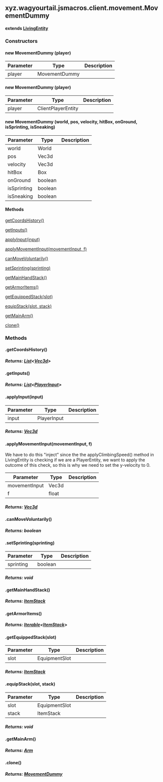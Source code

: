 

xyz.wagyourtail.jsmacros.client.movement.MovementDummy
------------------------------------------------------

#### extends [LivingEntity](https://wagyourtail.xyz/Projects/MinecraftMappingViewer/App?mapping=INTERMEDIARY,YARN&version=1.20.5&search=net/minecraft/entity/LivingEntity)

### Constructors

#### new MovementDummy (player)

| Parameter | Type | Description |
|---|---|---|
| player | MovementDummy |  |


#### new MovementDummy (player)

| Parameter | Type | Description |
|---|---|---|
| player | ClientPlayerEntity |  |


#### new MovementDummy (world, pos, velocity, hitBox, onGround, isSprinting, isSneaking)

| Parameter | Type | Description |
|---|---|---|
| world | World |  |
| pos | Vec3d |  |
| velocity | Vec3d |  |
| hitBox | Box |  |
| onGround | boolean |  |
| isSprinting | boolean |  |
| isSneaking | boolean |  |



#### Methods

[getCoordsHistory()](#getCoordsHistory-)


[getInputs()](#getInputs-)


[applyInput(input)](#applyInput-PlayerInput-)


[applyMovementInput(movementInput, f)](#applyMovementInput-Vec3d-float-)


[canMoveVoluntarily()](#canMoveVoluntarily-)


[setSprinting(sprinting)](#setSprinting-boolean-)


[getMainHandStack()](#getMainHandStack-)


[getArmorItems()](#getArmorItems-)


[getEquippedStack(slot)](#getEquippedStack-EquipmentSlot-)


[equipStack(slot, stack)](#equipStack-EquipmentSlot-ItemStack-)


[getMainArm()](#getMainArm-)


[clone()](#clone-)



### Methods

#### .getCoordsHistory()


##### Returns: [List](https://docs.oracle.com/javase/8/docs/api/index.html?java/util/List.html)<[Vec3d](https://wagyourtail.xyz/Projects/MinecraftMappingViewer/App?mapping=INTERMEDIARY,YARN&version=1.20.5&search=net/minecraft/util/math/Vec3d)>



#### .getInputs()


##### Returns: [List](https://docs.oracle.com/javase/8/docs/api/index.html?java/util/List.html)<[PlayerInput](1.9.2/xyz/wagyourtail/jsmacros/client/api/classes/PlayerInput.html)>



#### .applyInput(input)

| Parameter | Type | Description |
|---|---|---|
| input | PlayerInput |  |

##### Returns: [Vec3d](https://wagyourtail.xyz/Projects/MinecraftMappingViewer/App?mapping=INTERMEDIARY,YARN&version=1.20.5&search=net/minecraft/util/math/Vec3d)



#### .applyMovementInput(movementInput, f)

We have to do this "inject" since the the applyClimbingSpeed() method
in LivingEntity is checking if we are a PlayerEntity, we want to apply the outcome of this check,
so this is why we need to set the y-velocity to 0.

| Parameter | Type | Description |
|---|---|---|
| movementInput | Vec3d |  |
| f | float |  |

##### Returns: [Vec3d](https://wagyourtail.xyz/Projects/MinecraftMappingViewer/App?mapping=INTERMEDIARY,YARN&version=1.20.5&search=net/minecraft/util/math/Vec3d)



#### .canMoveVoluntarily()


##### Returns: boolean



#### .setSprinting(sprinting)

| Parameter | Type | Description |
|---|---|---|
| sprinting | boolean |  |

##### Returns: void



#### .getMainHandStack()


##### Returns: [ItemStack](https://wagyourtail.xyz/Projects/MinecraftMappingViewer/App?mapping=INTERMEDIARY,YARN&version=1.20.5&search=net/minecraft/item/ItemStack)



#### .getArmorItems()


##### Returns: [Iterable](https://docs.oracle.com/javase/8/docs/api/index.html?java/lang/Iterable.html)<[ItemStack](https://wagyourtail.xyz/Projects/MinecraftMappingViewer/App?mapping=INTERMEDIARY,YARN&version=1.20.5&search=net/minecraft/item/ItemStack)>



#### .getEquippedStack(slot)

| Parameter | Type | Description |
|---|---|---|
| slot | EquipmentSlot |  |

##### Returns: [ItemStack](https://wagyourtail.xyz/Projects/MinecraftMappingViewer/App?mapping=INTERMEDIARY,YARN&version=1.20.5&search=net/minecraft/item/ItemStack)



#### .equipStack(slot, stack)

| Parameter | Type | Description |
|---|---|---|
| slot | EquipmentSlot |  |
| stack | ItemStack |  |

##### Returns: void



#### .getMainArm()


##### Returns: [Arm](https://wagyourtail.xyz/Projects/MinecraftMappingViewer/App?mapping=INTERMEDIARY,YARN&version=1.20.5&search=net/minecraft/util/Arm)



#### .clone()


##### Returns: [MovementDummy](#)




